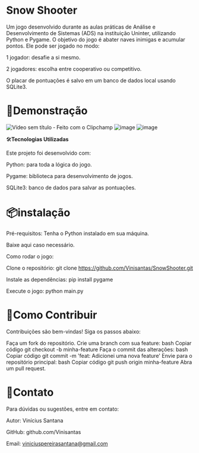 # **Snow Shooter**

                                            
Um jogo desenvolvido durante as aulas práticas de Análise e Desenvolvimento de Sistemas (ADS) na instituição Uninter, 
utilizando Python e Pygame.
O objetivo do jogo é abater naves inimigas e acumular pontos.
Ele pode ser jogado no modo:

1 jogador: desafie a si mesmo.

2 jogadores: escolha entre cooperativo ou competitivo.

O placar de pontuações é salvo em um banco de dados local usando SQLite3.


   # **🚀Demonstração**
                                 
![Vídeo sem título ‐ Feito com o Clipchamp](https://github.com/user-attachments/assets/55211122-2569-49a7-95bc-9533622a33c2)
![image](https://github.com/user-attachments/assets/21cf5517-c9f5-44be-a12d-e643faac099e)
![image](https://github.com/user-attachments/assets/0131ba67-12e9-44b0-9ed6-16742014f0c6)

  🛠️**Tecnologias Utilizadas**
                                 
Este projeto foi desenvolvido com:

Python: para toda a lógica do jogo.

Pygame: biblioteca para desenvolvimento de jogos.

SQLite3: banco de dados para salvar as pontuações.

   # **📦instalação**
                                  
Pré-requisitos:
Tenha o Python instalado em sua máquina.

Baixe aqui caso necessário.

Como rodar o jogo:

Clone o repositório:
git clone https://github.com/Vinisantas/SnowShooter.git

Instale as dependências:
pip install pygame

Execute o jogo:
python main.py

  # **🤝Como Contribuir**
Contribuições são bem-vindas! Siga os passos abaixo:

Faça um fork do repositório.
Crie uma branch com sua feature:
bash
Copiar código
git checkout -b minha-feature
Faça o commit das alterações:
bash
Copiar código
git commit -m 'feat: Adicionei uma nova feature'
Envie para o repositório principal:
bash
Copiar código
git push origin minha-feature
Abra um pull request.

# **📩Contato**
Para dúvidas ou sugestões, entre em contato:

Autor: Vinícius Santana

GitHub: github.com/Vinisantas

Email: viniciuspereirasantana@gmail.com
